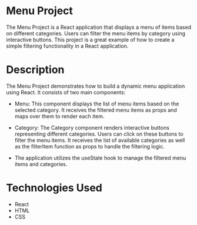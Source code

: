 # Menu Project
The Menu Project is a React application that displays a menu of items based on different categories. Users can filter the menu items by category using interactive buttons. This project is a great example of how to create a simple filtering functionality in a React application.


# Description
The Menu Project demonstrates how to build a dynamic menu application using React. It consists of two main components:

* Menu: This component displays the list of menu items based on the selected category. It receives the filtered menu items as props and maps over them to render each item.

* Category: The Category component renders interactive buttons representing different categories. Users can click on these buttons to filter the menu items. It receives the list of available categories as well as the filterItem function as props to handle the filtering logic.

* The application utilizes the useState hook to manage the filtered menu items and categories.


# Technologies Used
* React
* HTML
* CSS
